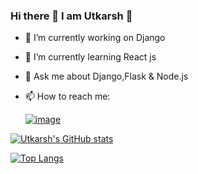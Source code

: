 ### Hi there 👋 I am Utkarsh 💖
- 🔭 I’m currently working on Django
- 🌱 I’m currently learning React js
- 💬 Ask me about Django,Flask & Node.js
- 📫 How to reach me: 


    [![image](https://img.shields.io/badge/LinkedIn-0077B5?style=for-the-badge&logo=linkedin&logoColor=white)](https://www.linkedin.com/in/utkarsh-khanna-43824117b/)
    
    

[![Utkarsh's GitHub stats](https://github-readme-stats.vercel.app/api?username=UtkarshK10&show_icons=true&theme=radical)](https://github.com/UtkarshK10/github-readme-stats)


[![Top Langs](https://github-readme-stats.vercel.app/api/top-langs/?username=UtkarshK10&show_icons=true&theme=radical)](https://github.com/UtkarshK10/github-readme-stats)


<!--
**UtkarshK10/UtkarshK10** is a ✨ _special_ ✨ repository because its `README.md` (this file) appears on your GitHub profile.

Here are some ideas to get you started:

- 🔭 I’m currently working on ...
- 🌱 I’m currently learning ...
- 👯 I’m looking to collaborate on ...
- 🤔 I’m looking for help with ...
- 💬 Ask me about ...
- 📫 How to reach me: ...
- 😄 Pronouns: ...
- ⚡ Fun fact: ...
-->
